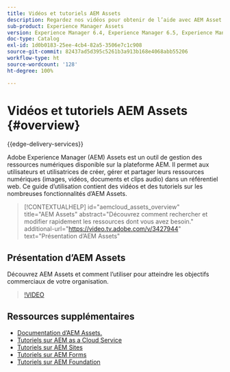 ```yaml
---
title: Vidéos et tutoriels AEM Assets
description: Regardez nos vidéos pour obtenir de l’aide avec AEM Asset.
sub-product: Experience Manager Assets
version: Experience Manager 6.4, Experience Manager 6.5, Experience Manager as a Cloud Service
doc-type: Catalog
exl-id: 1d0b0183-25ee-4cb4-82a5-3506e7c1c908
source-git-commit: 82437ad5d395c5261b3a913b168e4068abb55206
workflow-type: ht
source-wordcount: '128'
ht-degree: 100%

---
```


# Vidéos et tutoriels AEM Assets {#overview}

{{edge-delivery-services}}

Adobe Experience Manager (AEM) Assets est un outil de gestion des ressources numériques disponible sur la plateforme AEM. Il permet aux utilisateurs et utilisatrices de créer, gérer et partager leurs ressources numériques (images, vidéos, documents et clips audio) dans un référentiel web. Ce guide d’utilisation contient des vidéos et des tutoriels sur les nombreuses fonctionnalités dʼAEM Assets.

>[!CONTEXTUALHELP]
>id="aemcloud_assets_overview"
>title="AEM Assets"
>abstract="Découvrez comment rechercher et modifier rapidement les ressources dont vous avez besoin."
>additional-url="https://video.tv.adobe.com/v/3427944" text="Présentation d’AEM Assets"

## Présentation d’AEM Assets

Découvrez AEM Assets et comment l’utiliser pour atteindre les objectifs commerciaux de votre organisation.

>[!VIDEO](https://video.tv.adobe.com/v/3427944?learn=on)

<div id="recs-overview-body-1"></div>
<div id="recs-overview-body-2"></div>
<div id="recs-overview-body-3"></div>
<div id="recs-overview-body-4"></div>
<div id="recs-overview-body-5"></div>
<div id="recs-overview-body-6"></div>

## Ressources supplémentaires

* [Documentation d’AEM Assets.](https://experienceleague.adobe.com/docs/experience-manager-65/assets/home.html?lang=fr)
* [Tutoriels sur AEM as a Cloud Service](/help/cloud-service/overview.md)
* [Tutoriels sur AEM Sites](/help/sites/overview.md)
* [Tutoriels sur AEM Forms](/help/forms/overview.md)
* [Tutoriels sur AEM Foundation](/help/foundation/overview.md)

